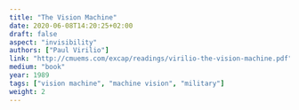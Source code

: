 ```yaml
---
title: "The Vision Machine"
date: 2020-06-08T14:20:25+02:00
draft: false
aspect: "invisibility"
authors: ["Paul Virilio"]
link: "http://cmuems.com/excap/readings/virilio-the-vision-machine.pdf"
medium: "book"
year: 1989
tags: ["vision machine", "machine vision", "military"]
weight: 2
---
```

